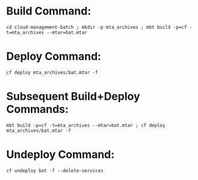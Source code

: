 # Build Command:
```
cd cloud-management-batch ; mkdir -p mta_archives ; mbt build -p=cf -t=mta_archives --mtar=bat.mtar
```

# Deploy Command:
```
cf deploy mta_archives/bat.mtar -f
```

# Subsequent Build+Deploy Commands:
```
mbt build -p=cf -t=mta_archives --mtar=bat.mtar ; cf deploy mta_archives/bat.mtar -f
```

# Undeploy Command:
```
cf undeploy bat -f --delete-services
```
